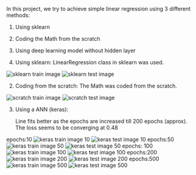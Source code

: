 In this project, we try to achieve simple linear regression using 3 different methods:
  1. Using sklearn
  2. Coding the Math from the scratch
  3. Using deep learning model without hidden layer
  
1. Using sklearn:
    LinearRegression class in sklearn was used. 


![sklearn train image](/images/sklearn_train.png) 
![sklearn test image](/images/sklearn_test.png)


2. Coding from the scratch:
  The Math was coded from the scratch.
  
![scratch train image](/images/scratch_train.png)
![scratch test image](/images/scratch_test.png)


3. Using a ANN (keras):
    
    Line fits better as the epochs are increased till 200 epochs (approx). The loss seems to be converging at 0.48
    
epochs:10
![keras train image 10](/images/keras_train_10.png)
![keras test image 10](/images/keras_train_10.png)
epochs:50
![keras train image 50](/images/keras_train_50.png)
![keras test image 50](/images/keras_train_50.png)
epochs: 100
![keras train image 100](/images/keras_train_100.png)
![keras test image 100](/images/keras_train_100.png)
epochs:200
![keras train image 200](/images/keras_train_200.png)
![keras test image 200](/images/keras_train_200.png)
epochs:500
![keras train image 500](/images/keras_train_500.png)
![keras test image 500](/images/keras_train_500.png)
